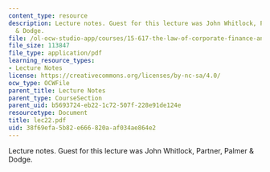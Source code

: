 ```yaml
---
content_type: resource
description: Lecture notes. Guest for this lecture was John Whitlock, Partner, Palmer
  & Dodge.
file: /ol-ocw-studio-app/courses/15-617-the-law-of-corporate-finance-and-financial-markets-spring-2004/38f69efa5b82e666820aaf034ae864e2_lec22.pdf
file_size: 113847
file_type: application/pdf
learning_resource_types:
- Lecture Notes
license: https://creativecommons.org/licenses/by-nc-sa/4.0/
ocw_type: OCWFile
parent_title: Lecture Notes
parent_type: CourseSection
parent_uid: b5693724-eb22-1c72-507f-228e91de124e
resourcetype: Document
title: lec22.pdf
uid: 38f69efa-5b82-e666-820a-af034ae864e2
---
```

Lecture notes. Guest for this lecture was John Whitlock, Partner, Palmer & Dodge.